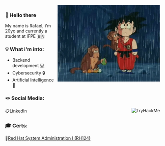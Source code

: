 
<img align="right" height="250" src="https://raw.githubusercontent.com/fwrw/fwrw/main/goku-gif.gif"  />

###

<h3 align="left">  🌟 Hello there  </h3>
<p align="left">My name is Rafael, i'm 20yo and currently a student at IFPE 🇧🇷 </p>

<h3 align="left">💡 What i'm into: </h3>
<ul>
 <li>Backend development 💻 </li>
 <li>Cybersecurity 🔒 </li>
 <li>Artificial Intelligence 🤖</li>
</ul> 


 ### 🪢 Social Media:
  📋[LinkedIn](https://www.linkedin.com/in/rafafwrw?utm_source=share&utm_campaign=share_via&utm_content=profile&utm_medium=android_app)
[<img align="right"  src="https://tryhackme-badges.s3.amazonaws.com/rafaelfwrw.png?9" alt="TryHackMe">](https://tryhackme.com/p/rafaelfwrw)


 ### 🎓 Certs:
  🧢[Red Hat System Administration I (RH124)](https://github.com/fwrw/fwrw/blob/main/Certificate%20of%20Attendance%20(RH124-9.0).pdf) 





